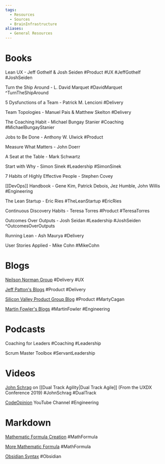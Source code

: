 ```yaml
---
tags:
  - Resources
  - Sources
  - BrainInfrastructure
aliases:
  - General Resources
---
```

# Books
Lean UX - Jeff Gothelf & Josh Seiden #Product #UX #JeffGothelf #JoshSeiden

Turn the Ship Around - L. David Marquet #DavidMarquet ^TurnTheShipAround

5 Dysfunctions of a Team - Patrick M. Lencioni #Delivery

Team Topologies - Manuel Pais & Matthew Skelton #Delivery

The Coaching Habit - Michael Bungay Stanier #Coaching #MichaelBungayStanier 

Jobs to Be Done - Anthony W. Ulwick #Product

Measure What Matters - John Doerr

A Seat at the Table - Mark Schwartz

Start with Why - Simon Sinek #Leadership #SimonSinek

7 Habits of Highly Effective People - Stephen Covey

[[DevOps]] Handbook - Gene Kim, Patrick Debois, Jez Humble, John Willis #Engineering

The Lean Startup - Eric Ries #TheLeanStartup #EricRies

Continuous Discovery Habits - Teresa Torres #Product #TeresaTorres

Outcomes Over Outputs - Josh Seidan  #Leadership #JoshSeiden ^OutcomesOverOutputs

Running Lean - Ash Maurya #Delivery

User Stories Applied - Mike Cohn #MikeCohn 

# Blogs
[Neilson Norman Group](https://www.nngroup.com/search/?q=UX%20SCRUM) #Delivery #UX 

[Jeff Patton's Blogs](https://www.jpattonassociates.com/category/resources/quick-references/) #Product #Delivery

[Silicon Valley Product Group Blog](https://www.svpg.com/articles/) #Product #MartyCagan

[Martin Fowler's Blogs](https://www.martinfowler.com) #MartinFowler #Engineering
# Podcasts
Coaching for Leaders #Coaching #Leadership

Scrum Master Toolbox #ServantLeadership

# Videos
[John Schrag](https://www.youtube.com/watch?v=q2dRk3hokEw) on [[Dual Track Agility|Dual Track Agile]] (From the UXDX Conference 2019) #JohnSchrag #DualTrack 

[CodeOpinion](https://www.youtube.com/@CodeOpinion) YouTube Channel #Engineering

# Markdown
[Mathematic Formula Creation](https://kapeli.com/cheat_sheets/LaTeX_Math_Symbols.docset/Contents/Resources/Documents/index) #MathFormula 

[More Mathematic Formula](https://www.reddit.com/r/ObsidianMD/comments/onw4ak/how_to_write_mathematical_formulas_in_obsidian/) #MathFormula

[Obsidian Syntax](https://help.obsidian.md/Editing+and+formatting/Advanced+formatting+syntax) #Obsidian